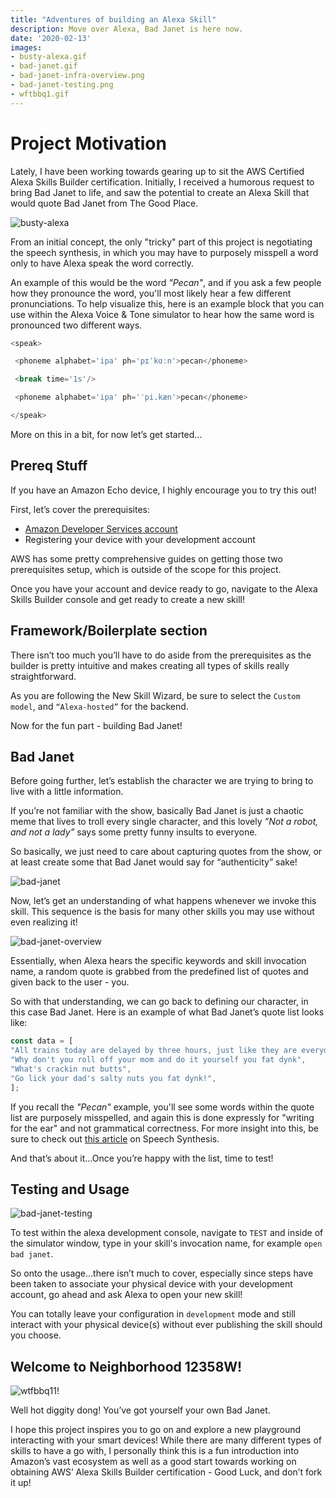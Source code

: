 ```yaml
---
title: "Adventures of building an Alexa Skill"
description: Move over Alexa, Bad Janet is here now.
date: '2020-02-13'
images:
- busty-alexa.gif
- bad-janet.gif
- bad-janet-infra-overview.png
- bad-janet-testing.png
- wftbbq1.gif
---
```


# Project Motivation

Lately, I have been working towards gearing up to sit the AWS Certified Alexa Skills Builder certification. Initially, I received a humorous request to bring Bad Janet to life, and saw the potential to create an Alexa Skill that would quote Bad Janet from The Good Place.

![busty-alexa](busty-alexa.gif)

From an initial concept, the only "tricky" part of this project is negotiating the speech synthesis, in which you may have to purposely misspell a word only to have Alexa speak the word correctly.

An example of this would be the word _"Pecan"_, and if you ask a few people how they pronounce the word, you'll most likely hear a few different pronunciations. To help visualize this, here is an example block that you can use within the Alexa Voice & Tone simulator to hear how the same word is pronounced two different ways.

```javascript
<speak>

 <phoneme alphabet='ipa' ph='pɪˈkɑːn'>pecan</phoneme>

 <break time='1s'/>

 <phoneme alphabet='ipa' ph='ˈpi.kæn'>pecan</phoneme>

</speak>
```

More on this in a bit, for now let’s get started...

## Prereq Stuff

If you have an Amazon Echo device, I highly encourage you to try this out!

First, let’s cover the prerequisites:

- [Amazon Developer Services account](https://developer.amazon.com/en-US/alexa)
- Registering your device with your development account

AWS has some pretty comprehensive guides on getting those two prerequisites setup, which is outside of the scope for this project.

Once you have your account and device ready to go, navigate to the Alexa Skills Builder console and get ready to create a new skill!

## Framework/Boilerplate section

There isn’t too much you’ll have to do aside from the prerequisites as the builder is pretty intuitive and makes creating all types of skills really straightforward.

As you are following the New Skill Wizard, be sure to select the `Custom model`, and `“Alexa-hosted”` for the backend.

Now for the fun part - building Bad Janet!


## Bad Janet

Before going further, let’s establish the character we are trying to bring to live with a little information.

If you’re not familiar with the show, basically Bad Janet is just a chaotic meme that lives to troll every single character, and this lovely _”Not a robot, and not a lady”_ says some pretty funny insults to everyone.

So basically, we just need to care about capturing quotes from the show, or at least create some that Bad Janet would say for “authenticity” sake!

![bad-janet](bad-janet.gif)

Now, let’s get an understanding of what happens whenever we invoke this skill. This sequence is the basis for many other skills you may use without even realizing it!

![bad-janet-overview](bad-janet-infra-overview.png)

Essentially, when Alexa hears the specific keywords and skill invocation name, a random quote is grabbed from the predefined list of quotes and given back to the user - you.

So with that understanding, we can go back to defining our character, in this case Bad Janet. Here is an example of what Bad Janet’s quote list looks like:

```js
const data = [
"All trains today are delayed by three hours, just like they are everyday. All passengers, you all suck",
"Why don't you roll off your mom and do it yourself you fat dynk",
"What's crackin nut butts",
"Go lick your dad's salty nuts you fat dynk!",
];
```

If you recall the _"Pecan"_ example, you'll see some words within the quote list are purposely misspelled, and again this is done expressly for "writing for the ear" and not grammatical correctness. For more insight into this, be sure to check out [this article](https://developer.amazon.com/en-US/docs/alexa/custom-skills/speech-synthesis-markup-language-ssml-reference.html) on Speech Synthesis.

And that’s about it...Once you’re happy with the list, time to test!

## Testing and Usage

![bad-janet-testing](bad-janet-testing.png)

To test within the alexa development console, navigate to `TEST` and inside of the simulator window, type in your skill's invocation name, for example `open bad janet`.

So onto the usage...there isn’t much to cover, especially since steps have been taken to associate your physical device with your development account, go ahead and ask Alexa to open your new skill!

You can totally leave your configuration in `development` mode and still interact with your physical device(s) without ever publishing the skill should you choose.

## Welcome to Neighborhood 12358W!

![wtfbbq11!](wftbbq1.gif)

Well hot diggity dong! You’ve got yourself your own Bad Janet.

I hope this project inspires you to go on and explore a new playground interacting with your smart devices! While there are many different types of skills to have a go with, I personally think this is a fun introduction into Amazon’s vast ecosystem as well as a good start towards working on obtaining AWS’ Alexa Skills Builder certification - Good Luck, and don’t fork it up!
